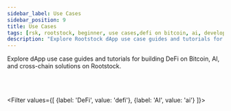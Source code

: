 ```yaml
---
sidebar_label: Use Cases
sidebar_position: 9
title: Use Cases
tags: [rsk, rootstock, beginner, use cases,defi on bitcoin, ai, developers, advanced, tutorials, guides]
description: "Explore Rootstock dApp use case guides and tutorials for building DeFi on Bitcoin, AI, and cross-chain solutions."
---
```


Explore dApp use case guides and tutorials for building DeFi on Bitcoin, AI, and cross-chain solutions on Rootstock.

<br></br>

<Filter
values={[
{label: 'DeFi', value: 'defi'},
{label: 'AI', value: 'ai'}
]}>
<FilterItem
value="advanced, defi"
title="Build Omnichain Fungible Token (OFTs) on Rootstock with Layerzero"
subtitle="DeFi"
color="orange"
linkHref="/developers/use-cases/rootstock-layerzero/"
description="This guide demonstrates implementing cross-chain token transfers using OFT (Omnichain Fungible Token) between Rootstock Testnet and Ethereum Sepolia Testnet via LayerZero's OFT V2 protocol."
/>
<FilterItem
value="ai"
title="Build a Conversational AI Agent with Blockchain Actions on Rootstock"
subtitle="ai"
color="orange"
linkHref="/developers/use-cases/ai-agent-rootstock"
description="This guide demonstrates how to build a lightweight dApp that connects a conversational AI agent to the Rootstock testnet, allowing users to perform DeFi actions like checking token balances and sending tRBTC simply by chatting."
/>
</Filter>